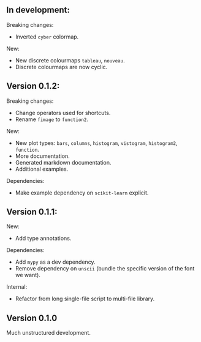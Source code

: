 In development:
---------------

Breaking changes:

* Inverted `cyber` colormap.

New:

* New discrete colourmaps `tableau`, `nouveau`.
* Discrete colourmaps are now cyclic.

Version 0.1.2:
--------------

Breaking changes:

* Change operators used for shortcuts.
* Rename `fimage` to `function2`.

New:

* New plot types: `bars`, `columns`, `histogram`, `vistogram`, `histogram2`,
  `function`.
* More documentation.
* Generated markdown documentation.
* Additional examples.

Dependencies:

* Make example dependency on `scikit-learn` explicit.

Version 0.1.1:
--------------

New:

* Add type annotations.

Dependencies:

* Add `mypy` as a dev dependency.
* Remove dependency on `unscii` (bundle the specific version of the font we
  want).

Internal:

* Refactor from long single-file script to multi-file library.

Version 0.1.0
-------------

Much unstructured development.
